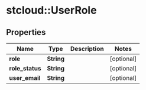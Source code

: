 # stcloud::UserRole

## Properties
Name | Type | Description | Notes
------------ | ------------- | ------------- | -------------
**role** | **String** |  | [optional] 
**role_status** | **String** |  | [optional] 
**user_email** | **String** |  | [optional] 


